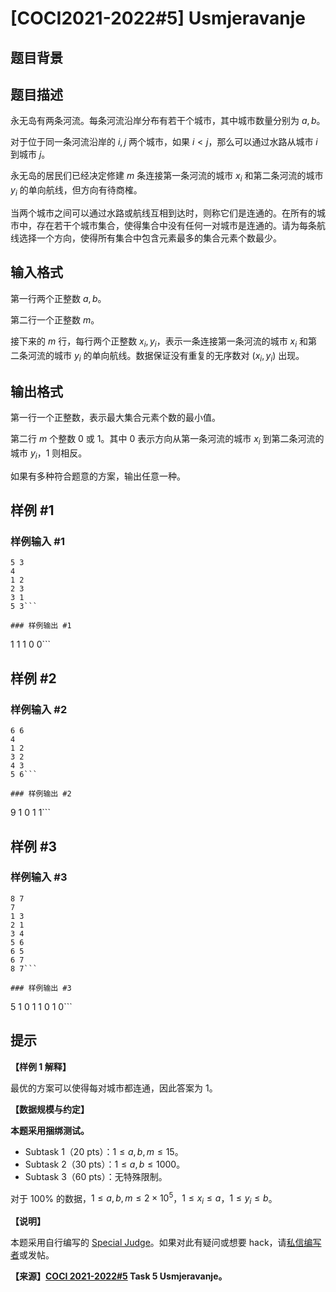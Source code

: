 # [COCI2021-2022#5] Usmjeravanje

## 题目背景



## 题目描述

永无岛有两条河流。每条河流沿岸分布有若干个城市，其中城市数量分别为 $a,b$。

对于位于同一条河流沿岸的 $i,j$ 两个城市，如果 $i \lt j$，那么可以通过水路从城市 $i$ 到城市 $j$。

永无岛的居民们已经决定修建 $m$ 条连接第一条河流的城市 $x_i$ 和第二条河流的城市 $y_i$ 的单向航线，但方向有待商榷。

当两个城市之间可以通过水路或航线互相到达时，则称它们是连通的。在所有的城市中，存在若干个城市集合，使得集合中没有任何一对城市是连通的。请为每条航线选择一个方向，使得所有集合中包含元素最多的集合元素个数最少。

## 输入格式

第一行两个正整数 $a,b$。

第二行一个正整数 $m$。

接下来的 $m$ 行，每行两个正整数 $x_i,y_i$，表示一条连接第一条河流的城市 $x_i$ 和第二条河流的城市 $y_i$ 的单向航线。数据保证没有重复的无序数对 $(x_i,y_i)$ 出现。

## 输出格式

第一行一个正整数，表示最大集合元素个数的最小值。

第二行 $m$ 个整数 $0$ 或 $1$。其中 $0$ 表示方向从第一条河流的城市 $x_i$ 到第二条河流的城市 $y_i$，$1$ 则相反。

如果有多种符合题意的方案，输出任意一种。

## 样例 #1

### 样例输入 #1
```
5 3
4
1 2
2 3
3 1
5 3```

### 样例输出 #1

```
1
1 1 0 0```

## 样例 #2

### 样例输入 #2
```
6 6
4
1 2
3 2
4 3
5 6```

### 样例输出 #2

```
9
1 0 1 1```

## 样例 #3

### 样例输入 #3
```
8 7
7
1 3
2 1
3 4
5 6
6 5
6 7
8 7```

### 样例输出 #3

```
5
1 0 1 1 0 1 0```

## 提示

**【样例 1 解释】**

最优的方案可以使得每对城市都连通，因此答案为 $1$。

**【数据规模与约定】**

**本题采用捆绑测试。**

- Subtask 1（20 pts）：$1 \le a,b,m \le 15$。
- Subtask 2（30 pts）：$1 \le a,b \le 1000$。
- Subtask 3（60 pts）：无特殊限制。

对于 $100\%$ 的数据，$1 \le a,b,m \le 2 \times 10^5$，$1 \le x_i \le a$，$1 \le y_i \le b$。

**【说明】**

本题采用自行编写的 [Special Judge](https://www.luogu.com.cn/paste/uv2vgxxa)。如果对此有疑问或想要 hack，请[私信编写者](https://www.luogu.com.cn/chat?uid=137367)或发帖。

**【来源】[COCI 2021-2022#5](https://hsin.hr/coci/contest5_tasks.pdf) Task 5 Usmjeravanje。**
